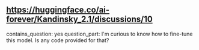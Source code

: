 ## https://huggingface.co/ai-forever/Kandinsky_2.1/discussions/10

contains_question: yes
question_part: I'm curious to know how to fine-tune this model. Is any code provided for that?